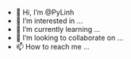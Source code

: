- 👋 Hi, I’m @PyLinh
- 👀 I’m interested in ...
- 🌱 I’m currently learning ...
- 💞️ I’m looking to collaborate on ...
- 📫 How to reach me ...

<!---
PyLinh/PyLinh is a ✨ special ✨ repository because its `README.md` (this file) appears on your GitHub profile.
You can click the Preview link to take a look at your changes.
--->
